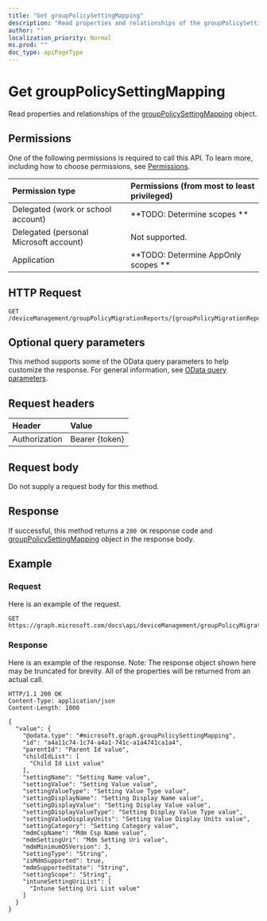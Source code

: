 ```yaml
---
title: "Get groupPolicySettingMapping"
description: "Read properties and relationships of the groupPolicySettingMapping object."
author: ""
localization_priority: Normal
ms.prod: ""
doc_type: apiPageType
---
```


# Get groupPolicySettingMapping

Read properties and relationships of the [groupPolicySettingMapping](../resources/grouppolicysettingmapping.md) object.

## Permissions
One of the following permissions is required to call this API. To learn more, including how to choose permissions, see [Permissions](/concepts/permissions-reference.md).

|Permission type|Permissions (from most to least privileged)|
|:---|:---|
|Delegated (work or school account)|**TODO: Determine scopes **|
|Delegated (personal Microsoft account)|Not supported.|
|Application|**TODO: Determine AppOnly scopes **|

## HTTP Request
<!-- {
  "blockType": "ignored"
}
-->
``` http
GET /deviceManagement/groupPolicyMigrationReports/{groupPolicyMigrationReportId}/groupPolicySettingMappings/{groupPolicySettingMappingId}
```

## Optional query parameters
This method supports some of the OData query parameters to help customize the response. For general information, see [OData query parameters](/graph/query-parameters).

## Request headers
|Header|Value|
|:---|:---|
|Authorization|Bearer {token}|

## Request body
Do not supply a request body for this method.

## Response
If successful, this method returns a `200 OK` response code and [groupPolicySettingMapping](../resources/grouppolicysettingmapping.md) object in the response body.

## Example

### Request
Here is an example of the request.
<!-- {
  "blockType": "request",
  "name": "get_grouppolicysettingmapping"
}
-->
``` http
GET https://graph.microsoft.com/docs\api/deviceManagement/groupPolicyMigrationReports/{groupPolicyMigrationReportId}/groupPolicySettingMappings/{groupPolicySettingMappingId}
```

### Response
Here is an example of the response. Note: The response object shown here may be truncated for brevity. All of the properties will be returned from an actual call.
<!-- {
  "blockType": "response",
  "truncated": true,
  "@odata.type": "microsoft.graph.groupPolicySettingMapping"
}
-->
``` http
HTTP/1.1 200 OK
Content-Type: application/json
Content-Length: 1000

{
  "value": {
    "@odata.type": "#microsoft.graph.groupPolicySettingMapping",
    "id": "a4a11c74-1c74-a4a1-741c-a1a4741ca1a4",
    "parentId": "Parent Id value",
    "childIdList": [
      "Child Id List value"
    ],
    "settingName": "Setting Name value",
    "settingValue": "Setting Value value",
    "settingValueType": "Setting Value Type value",
    "settingDisplayName": "Setting Display Name value",
    "settingDisplayValue": "Setting Display Value value",
    "settingDisplayValueType": "Setting Display Value Type value",
    "settingValueDisplayUnits": "Setting Value Display Units value",
    "settingCategory": "Setting Category value",
    "mdmCspName": "Mdm Csp Name value",
    "mdmSettingUri": "Mdm Setting Uri value",
    "mdmMinimumOSVersion": 3,
    "settingType": "String",
    "isMdmSupported": true,
    "mdmSupportedState": "String",
    "settingScope": "String",
    "intuneSettingUriList": [
      "Intune Setting Uri List value"
    ]
  }
}
```


